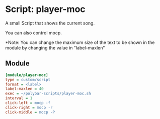 # Script: player-moc

A small Script that shows the current song.

You can also control mocp.

*Note: You can change the maximum size of the text to be shown in the module by changing the value in "label-maxlen"

## Module

```ini
[module/player-moc]
type = custom/script
format = <label>
label-maxlen = 40
exec = ~/polybar-scripts/player-moc.sh
interval = 1
click-left = mocp -f
click-right = mocp -r
click-middle = mocp -P
```

